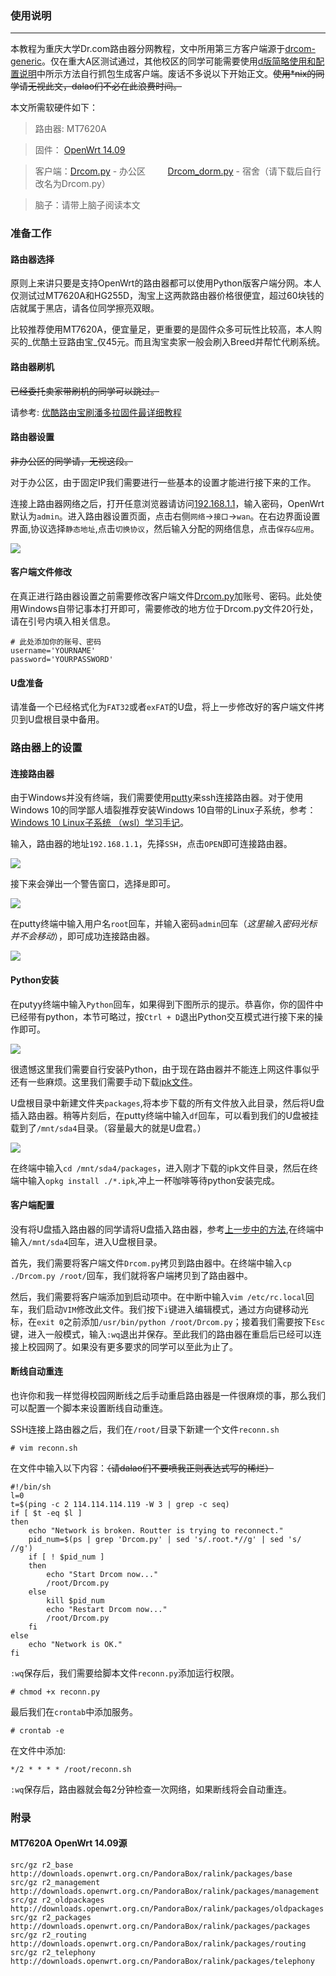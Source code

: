 ### 使用说明
---
本教程为重庆大学Dr.com路由器分网教程，文中所用第三方客户端源于[drcom-generic](https://github.com/drcoms/drcom-generic)。仅在重大A区测试通过，其他校区的同学可能需要使用[d版简略使用和配置说明](https://github.com/drcoms/drcom-generic/wiki/d%E7%89%88%E7%AE%80%E7%95%A5%E4%BD%BF%E7%94%A8%E5%92%8C%E9%85%8D%E7%BD%AE%E8%AF%B4%E6%98%8E)中所示方法自行抓包生成客户端。废话不多说以下开始正文。~~使用*nix的同学请无视此文，dalao们不必在此浪费时间。~~

本文所需软硬件如下：
> 路由器: MT7620A

> 固件： [OpenWrt 14.09](./MT7620A.bin)

> 客户端：[Drcom.py](./Drcom.py) - 办公区
         [Drcom_dorm.py](./Drcom_dorm.py) - 宿舍（请下载后自行改名为Drcom.py）

> 脑子：请带上脑子阅读本文

### 准备工作
#### 路由器选择
原则上来讲只要是支持OpenWrt的路由器都可以使用Python版客户端分网。本人仅测试过MT7620A和HG255D，淘宝上这两款路由器价格很便宜，超过60块钱的店就属于黑店，请各位同学擦亮双眼。

比较推荐使用MT7620A，便宜量足，更重要的是固件众多可玩性比较高，本人购买的_优酷土豆路由宝_仅45元。而且淘宝卖家一般会刷入Breed并帮忙代刷系统。
#### 路由器刷机

~~已经委托卖家带刷机的同学可以跳过。~~

请参考:  [优酷路由宝刷潘多拉固件最详细教程](http://www.right.com.cn/forum/thread-161802-1-1.html)
#### 路由器设置

~~非办公区的同学请，无视这段。~~

对于办公区，由于固定IP我们需要进行一些基本的设置才能进行接下来的工作。

连接上路由器网络之后，打开任意浏览器请访问[192.168.1.1](http://192.168.1.1)，输入密码，OpenWrt默认为`admin`。进入路由器设置页面，点击右侧`网络`->`接口`->`wan`。在右边界面设置界面,协议选择`静态地址`,点击`切换协议`，然后输入分配的网络信息，点击`保存&应用`。

![](./img/6.jpg)
#### 客户端文件修改

在真正进行路由器设置之前需要修改客户端文件[Drcom.py](./Drcom.py)加账号、密码。此处使用Windows自带记事本打开即可，需要修改的地方位于Drcom.py文件20行处，请在引号内填入相关信息。

```
# 此处添加你的账号、密码
username='YOURNAME'
password='YOURPASSWORD'
```
#### U盘准备
请准备一个已经格式化为`FAT32`或者`exFAT`的U盘，将上一步修改好的客户端文件拷贝到U盘根目录中备用。

### 路由器上的设置
#### 连接路由器
由于Windows并没有终端，我们需要使用[putty](./putty.exe)来ssh连接路由器。对于使用Windows 10的同学鄙人墙裂推荐安装Windows 10自带的Linux子系统，参考：[Windows 10 Linux子系统 （wsl）学习手记](http://www.jianshu.com/p/d1b9ca63adf3)。

输入，路由器的地址`192.168.1.1`，先择`SSH`，点击`OPEN`即可连接路由器。

![](./img/1.jpg)

接下来会弹出一个警告窗口，选择`是`即可。

![](./img/2.jpg)

在putty终端中输入用户名`root`回车，并输入密码`admin`回车（_这里输入密码光标并不会移动_），即可成功连接路由器。

![](./img/3.jpg)
#### Python安装
在putyy终端中输入`Python`回车，如果得到下图所示的提示。恭喜你，你的固件中已经带有python，本节可略过，按`Ctrl + D`退出Python交互模式进行接下来的操作即可。

![](./img/4.jpg)

很遗憾这里我们需要自行安装Python，由于现在路由器并不能连上网这件事似乎还有一些麻烦。这里我们需要手动下载[ipk文件](./packages)。

<span id="d1"></span>
U盘根目录中新建文件夹`packages`,将本步下载的所有文件放入此目录，然后将U盘插入路由器。稍等片刻后，在putty终端中输入`df`回车，可以看到我们的U盘被挂载到了`/mnt/sda4`目录。（容量最大的就是U盘君。）

![](./img/5.jpg)

在终端中输入`cd /mnt/sda4/packages`，进入刚才下载的ipk文件目录，然后在终端中输入`opkg install ./*.ipk`,冲上一杯咖啡等待python安装完成。

#### 客户端配置
没有将U盘插入路由器的同学请将U盘插入路由器，参考[上一步中的方法](#d1),在终端中输入`/mnt/sda4`回车，进入U盘根目录。

首先，我们需要将客户端文件`Drcom.py`拷贝到路由器中。在终端中输入`cp ./Drcom.py /root/`回车，我们就将客户端拷贝到了路由器中。

然后，我们需要将客户端添加到启动项中。在中断中输入`vim /etc/rc.local`回车，我们启动`VIM`修改此文件。我们按下`i`键进入编辑模式，通过方向键移动光标，在`exit 0`之前添加`/usr/bin/python /root/Drcom.py`；接着我们需要按下`Esc`键，进入一般模式，输入`:wq`退出并保存。至此我们的路由器在重启后已经可以连接上校园网了。如果没有更多要求的同学可以至此为止了。

#### 断线自动重连
也许你和我一样觉得校园网断线之后手动重启路由器是一件很麻烦的事，那么我们可以配置一个脚本来设置断线自动重连。

SSH连接上路由器之后，我们在`/root/`目录下新建一个文件`reconn.sh`

`# vim reconn.sh`

在文件中输入以下内容：~~（请dalao们不要喷我正则表达式写的稀烂）~~

```
#!/bin/sh
l=0
t=$(ping -c 2 114.114.114.119 -W 3 | grep -c seq)
if [ $t -eq $l ]
then
    echo "Network is broken. Routter is trying to reconnect."
    pid_num=$(ps | grep 'Drcom.py' | sed 's/.root.*//g' | sed 's/ //g')
    if [ ! $pid_num ]
    then
        echo "Start Drcom now..."
        /root/Drcom.py
    else
        kill $pid_num
        echo "Restart Drcom now..."
        /root/Drcom.py
    fi
else
    echo "Network is OK."
fi
```

`:wq`保存后，我们需要给脚本文件`reconn.py`添加运行权限。

`# chmod +x reconn.py`

最后我们在`crontab`中添加服务。

`# crontab -e`

在文件中添加:

```
*/2 * * * * /root/reconn.sh
```
`:wq`保存后，路由器就会每2分钟检查一次网络，如果断线将会自动重连。

### 附录

#### MT7620A OpenWrt 14.09源
```
src/gz r2_base http://downloads.openwrt.org.cn/PandoraBox/ralink/packages/base
src/gz r2_management http://downloads.openwrt.org.cn/PandoraBox/ralink/packages/management
src/gz r2_oldpackages http://downloads.openwrt.org.cn/PandoraBox/ralink/packages/oldpackages
src/gz r2_packages http://downloads.openwrt.org.cn/PandoraBox/ralink/packages/packages
src/gz r2_routing http://downloads.openwrt.org.cn/PandoraBox/ralink/packages/routing
src/gz r2_telephony http://downloads.openwrt.org.cn/PandoraBox/ralink/packages/telephony
```
